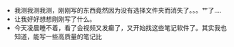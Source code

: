 - 我测我测我测，刚刚写的东西竟然因为没有选择文件夹而消失了。。。艹了....
- 让我好好想想刚刚写了什么。
- 今天凌晨睡不着，看了会视频又发癫了，又开始找这些笔记软件了。其实我也知道，能写一些高质量的笔记比